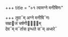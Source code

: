 +++
title = "०१ त्वामग्ने मनीषिणः"

+++
तुवा᳓म् अग्ने मनीषि᳓णः  
सम्रा᳓जं चर्षणीना᳐᳓म्  
देव᳓म् म᳓र्तास इन्धते स᳓म् अध्वरे᳓